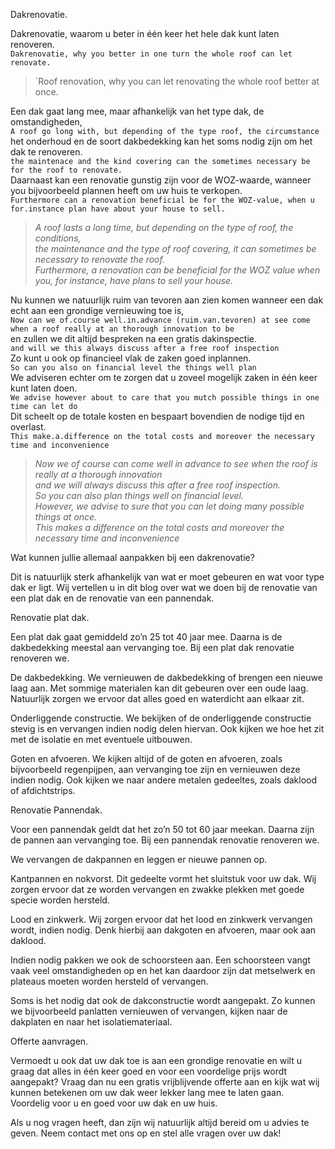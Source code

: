 Dakrenovatie.


Dakrenovatie, waarom u beter in één keer het hele dak kunt laten renoveren.  
`Dakrenovatie, why you better in one turn the whole roof can let renovate.`  
> `Roof renovation, why you can let renovating the whole roof better at once.  

Een dak gaat lang mee, maar afhankelijk van het type dak, de omstandigheden,  
`A roof go long with, but depending of the type roof, the circumstance`  
het onderhoud en de soort dakbedekking kan het soms nodig zijn om het dak te renoveren.  
`the maintenace and the kind covering can the sometimes necessary be for the roof to renovate.`  
Daarnaast kan een renovatie gunstig zijn voor de WOZ-waarde, wanneer you bijvoorbeeld plannen heeft om uw huis te verkopen.  
`Furthermore can a renovation beneficial be for the WOZ-value, when u for.instance plan have about your house to sell.`  
> *A roof lasts a long time, but depending on the type of roof, the conditions,  
> the maintenance and the type of roof covering, it can sometimes be necessary to renovate the roof.  
> Furthermore, a renovation can be beneficial for the WOZ value when you, for instance, have plans to sell your house.*  

Nu kunnen we natuurlijk ruim van tevoren aan zien komen wanneer een dak echt aan een grondige vernieuwing toe is,  
`Now can we of.course well.in.advance (ruim.van.tevoren) at see come when a roof really at an thorough innovation to be`  
en zullen we dit altijd bespreken na een gratis dakinspectie.  
`and will we this always discuss after a free roof inspection `  
Zo kunt u ook op financieel vlak de zaken goed inplannen.  
`So can you also on financial level the things well plan`  
We adviseren echter om te zorgen dat u zoveel mogelijk zaken in één keer kunt laten doen.  
`We advise however about to care that you mutch possible things in one time can let do`  
Dit scheelt op de totale kosten en bespaart bovendien de nodige tijd en overlast.  
`This make.a.difference on the total costs and moreover the necessary time and inconvenience`  
> *Now we of course can come well in advance to see when the roof is really at a thorough innovation  
> and we will always discuss this after a free roof inspection.  
> So you can also plan things well on financial level.  
> However, we advise to sure that you can let doing many possible things at once.  
> This makes a difference on the total costs and moreover the necessary time and inconvenience*  

Wat kunnen jullie allemaal aanpakken bij een dakrenovatie?

Dit is natuurlijk sterk afhankelijk van wat er moet gebeuren en wat voor type dak er ligt. Wij vertellen u in dit blog over wat we doen bij de renovatie van een plat dak en de renovatie van een pannendak.

Renovatie plat dak.

Een plat dak gaat gemiddeld zo’n 25 tot 40 jaar mee. Daarna is de dakbedekking meestal aan vervanging toe. Bij een plat dak renovatie renoveren we.

De dakbedekking. We vernieuwen de dakbedekking of brengen een nieuwe laag aan. Met sommige materialen kan dit gebeuren over een oude laag. Natuurlijk zorgen we ervoor dat alles goed en waterdicht aan elkaar zit.

Onderliggende constructie. We bekijken of de onderliggende constructie stevig is en vervangen indien nodig delen hiervan. Ook kijken we hoe het zit met de isolatie en met eventuele uitbouwen.

Goten en afvoeren. We kijken altijd of de goten en afvoeren, zoals bijvoorbeeld regenpijpen, aan vervanging toe zijn en vernieuwen deze indien nodig. Ook kijken we naar andere metalen gedeeltes, zoals daklood of afdichtstrips.

Renovatie Pannendak.

Voor een pannendak geldt dat het zo’n 50 tot 60 jaar meekan. Daarna zijn de pannen aan vervanging toe. Bij een pannendak renovatie renoveren we.

We vervangen de dakpannen en leggen er nieuwe pannen op.

Kantpannen en nokvorst. Dit gedeelte vormt het sluitstuk voor uw dak. Wij zorgen ervoor dat ze worden vervangen en zwakke plekken met goede specie worden hersteld.

Lood en zinkwerk. Wij zorgen ervoor dat het lood en zinkwerk vervangen wordt, indien nodig. Denk hierbij aan dakgoten en afvoeren, maar ook aan daklood.

Indien nodig pakken we ook de schoorsteen aan. Een schoorsteen vangt vaak veel omstandigheden op en het kan daardoor zijn dat metselwerk en plateaus moeten worden hersteld of vervangen.

Soms is het nodig dat ook de dakconstructie wordt aangepakt. Zo kunnen we bijvoorbeeld panlatten vernieuwen of vervangen, kijken naar de dakplaten en naar het isolatiemateriaal.

Offerte aanvragen.

Vermoedt u ook dat uw dak toe is aan een grondige renovatie en wilt u graag dat alles in één keer goed en voor een voordelige prijs wordt aangepakt? Vraag dan nu een gratis vrijblijvende offerte aan en kijk wat wij kunnen betekenen om uw dak weer lekker lang mee te laten gaan. Voordelig voor u en goed voor uw dak en uw huis.

Als u nog vragen heeft, dan zijn wij natuurlijk altijd bereid om u advies te geven. Neem contact met ons op en stel alle vragen over uw dak!
